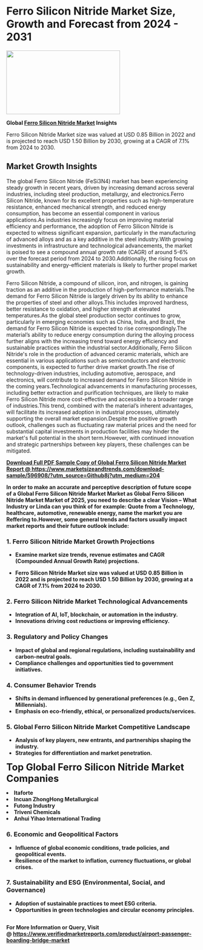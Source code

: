 <H1>Ferro Silicon Nitride Market Size, Growth and Forecast from 2024 - 2031</H1><img class="aligncenter size-medium wp-image-584254" src="https://thirdeyenews.in/wp-content/uploads/2024/09/Global-Market-Research-300x168.jpeg" alt="" width="300" height="168" /><p><strong>Global&nbsp;<a href="https://www.marketsizeandtrends.com/download-sample/596908/?utm_source=Github8j?utm_medium=204">Ferro Silicon Nitride Market</a> Insights</strong></p><p>Ferro Silicon Nitride Market size was valued at USD 0.85 Billion in 2022 and is projected to reach USD 1.50 Billion by 2030, growing at a CAGR of 7.1% from 2024 to 2030.</p><p><h2>Market Growth Insights</h2> <p>The global Ferro Silicon Nitride (FeSi3N4) market has been experiencing steady growth in recent years, driven by increasing demand across several industries, including steel production, metallurgy, and electronics.Ferro Silicon Nitride, known for its excellent properties such as high-temperature resistance, enhanced mechanical strength, and reduced energy consumption, has become an essential component in various applications.As industries increasingly focus on improving material efficiency and performance, the adoption of Ferro Silicon Nitride is expected to witness significant expansion, particularly in the manufacturing of advanced alloys and as a key additive in the steel industry.With growing investments in infrastructure and technological advancements, the market is poised to see a compound annual growth rate (CAGR) of around 5-6% over the forecast period from 2024 to 2030.Additionally, the rising focus on sustainability and energy-efficient materials is likely to further propel market growth.</p> <p><strong><a href="#"></a></strong></p> <p>Ferro Silicon Nitride, a compound of silicon, iron, and nitrogen, is gaining traction as an additive in the production of high-performance materials.The demand for Ferro Silicon Nitride is largely driven by its ability to enhance the properties of steel and other alloys.This includes improved hardness, better resistance to oxidation, and higher strength at elevated temperatures.As the global steel production sector continues to grow, particularly in emerging economies such as China, India, and Brazil, the demand for Ferro Silicon Nitride is expected to rise correspondingly.The material’s ability to reduce energy consumption during the alloying process further aligns with the increasing trend toward energy efficiency and sustainable practices within the industrial sector.Additionally, Ferro Silicon Nitride's role in the production of advanced ceramic materials, which are essential in various applications such as semiconductors and electronic components, is expected to further drive market growth.The rise of technology-driven industries, including automotive, aerospace, and electronics, will contribute to increased demand for Ferro Silicon Nitride in the coming years.Technological advancements in manufacturing processes, including better extraction and purification techniques, are likely to make Ferro Silicon Nitride more cost-effective and accessible to a broader range of industries.This trend, combined with the material’s inherent advantages, will facilitate its increased adoption in industrial processes, ultimately supporting the overall market expansion.Despite the positive growth outlook, challenges such as fluctuating raw material prices and the need for substantial capital investments in production facilities may hinder the market's full potential in the short term.However, with continued innovation and strategic partnerships between key players, these challenges can be mitigated.<p><strong><a href="#"></p><p><span class=""><strong>Download Full PDF Sample Copy of Global Ferro Silicon Nitride Market Report</strong> @ <a href="https://www.marketsizeandtrends.com/download-sample/596908/?utm_source=Github8j?utm_medium=204" target="_blank">https://www.marketsizeandtrends.com/download-sample/596908/?utm_source=Github8j?utm_medium=204</a></span></p><p>In order to make an accurate and perceptive description of future scope of a Global&nbsp;Ferro Silicon Nitride Market Market as Global&nbsp;Ferro Silicon Nitride Market Market of 2025, you need to describe a clear Vision &ndash; What Industry or Linda can you think of for example: Quote from a Technology, healthcare, automotive, renewable energy, name the market you are Reffering to.However, some general trends and factors usually impact market reports and their future outlook include:</p><h3>1.&nbsp;<strong>Ferro Silicon Nitride Market Growth Projections</strong></h3><ul><li>Examine market size trends, revenue estimates and CAGR (Compounded Annual Growth Rate) projections.</li><li><p>Ferro Silicon Nitride Market size was valued at USD 0.85 Billion in 2022 and is projected to reach USD 1.50 Billion by 2030, growing at a CAGR of 7.1% from 2024 to 2030.</p></li></ul><h3>2.&nbsp;<strong>Ferro Silicon Nitride Market Technological Advancements</strong></h3><ul><li>Integration of AI, IoT, blockchain, or automation in the industry.</li><li>Innovations driving cost reductions or improving efficiency.</li></ul><h3>3.&nbsp;<strong>Regulatory and Policy Changes</strong></h3><ul><li>Impact of global and regional regulations, including sustainability and carbon-neutral goals.</li><li>Compliance challenges and opportunities tied to government initiatives.</li></ul><h3>4.&nbsp;<strong>Consumer Behavior Trends</strong></h3><ul><li>Shifts in demand influenced by generational preferences (e.g., Gen Z, Millennials).</li><li>Emphasis on eco-friendly, ethical, or personalized products/services.</li></ul><h3>5.&nbsp;<strong>Global Ferro Silicon Nitride Market Competitive Landscape</strong></h3><ul><li>Analysis of key players, new entrants, and partnerships shaping the industry.</li><li>Strategies for differentiation and market penetration.</li></ul><p data-pm-slice="1 1 []"><span style="color: inherit; font-family: inherit; font-size: 25px;">Top Global Ferro Silicon Nitride Market Companies</span></p><div class="" data-test-id=""><p><li>Itaforte</li><li>  Incuan ZhongHong Metallurgical</li><li> Futong Industry</li><li> Triveni Chemicals</li><li> Anhui Yihao International Trading</li></p></div><h3>6.&nbsp;<strong>Economic and Geopolitical Factors</strong></h3><ul><li>Influence of global economic conditions, trade policies, and geopolitical events.</li><li>Resilience of the market to inflation, currency fluctuations, or global crises.</li></ul><h3>7.&nbsp;<strong>Sustainability and ESG (Environmental, Social, and Governance)</strong></h3><ul><li>Adoption of sustainable practices to meet ESG criteria.</li><li>Opportunities in green technologies and circular economy principles.</li></ul><h2><strong style="font-size: 14px;">For More Information or Query, Visit @&nbsp;</strong><a style="background-color: #ffffff; font-size: 14px;" href="https://www.marketsizeandtrends.com/report/ferro-silicon-nitride-market/" target="_blank">https://www.verifiedmarketreports.com/product/airport-passenger-boarding-bridge-market</a></h2>